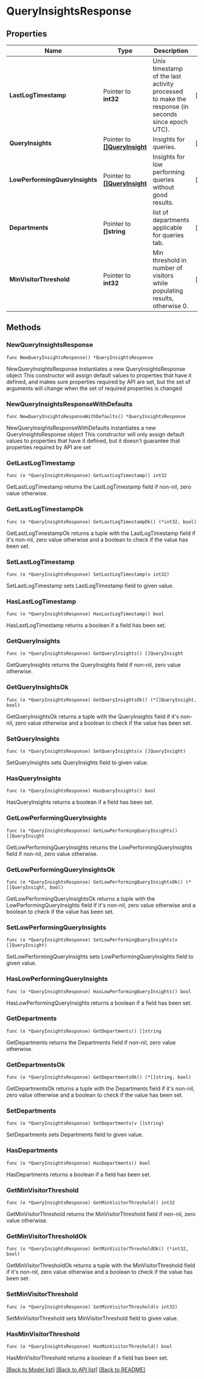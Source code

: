 # QueryInsightsResponse

## Properties

Name | Type | Description | Notes
------------ | ------------- | ------------- | -------------
**LastLogTimestamp** | Pointer to **int32** | Unix timestamp of the last activity processed to make the response (in seconds since epoch UTC). | [optional] 
**QueryInsights** | Pointer to [**[]QueryInsight**](QueryInsight.md) | Insights for queries. | [optional] 
**LowPerformingQueryInsights** | Pointer to [**[]QueryInsight**](QueryInsight.md) | Insights for low performing queries without good results. | [optional] 
**Departments** | Pointer to **[]string** | list of departments applicable for queries tab. | [optional] 
**MinVisitorThreshold** | Pointer to **int32** | Min threshold in number of visitors while populating results, otherwise 0. | [optional] 

## Methods

### NewQueryInsightsResponse

`func NewQueryInsightsResponse() *QueryInsightsResponse`

NewQueryInsightsResponse instantiates a new QueryInsightsResponse object
This constructor will assign default values to properties that have it defined,
and makes sure properties required by API are set, but the set of arguments
will change when the set of required properties is changed

### NewQueryInsightsResponseWithDefaults

`func NewQueryInsightsResponseWithDefaults() *QueryInsightsResponse`

NewQueryInsightsResponseWithDefaults instantiates a new QueryInsightsResponse object
This constructor will only assign default values to properties that have it defined,
but it doesn't guarantee that properties required by API are set

### GetLastLogTimestamp

`func (o *QueryInsightsResponse) GetLastLogTimestamp() int32`

GetLastLogTimestamp returns the LastLogTimestamp field if non-nil, zero value otherwise.

### GetLastLogTimestampOk

`func (o *QueryInsightsResponse) GetLastLogTimestampOk() (*int32, bool)`

GetLastLogTimestampOk returns a tuple with the LastLogTimestamp field if it's non-nil, zero value otherwise
and a boolean to check if the value has been set.

### SetLastLogTimestamp

`func (o *QueryInsightsResponse) SetLastLogTimestamp(v int32)`

SetLastLogTimestamp sets LastLogTimestamp field to given value.

### HasLastLogTimestamp

`func (o *QueryInsightsResponse) HasLastLogTimestamp() bool`

HasLastLogTimestamp returns a boolean if a field has been set.

### GetQueryInsights

`func (o *QueryInsightsResponse) GetQueryInsights() []QueryInsight`

GetQueryInsights returns the QueryInsights field if non-nil, zero value otherwise.

### GetQueryInsightsOk

`func (o *QueryInsightsResponse) GetQueryInsightsOk() (*[]QueryInsight, bool)`

GetQueryInsightsOk returns a tuple with the QueryInsights field if it's non-nil, zero value otherwise
and a boolean to check if the value has been set.

### SetQueryInsights

`func (o *QueryInsightsResponse) SetQueryInsights(v []QueryInsight)`

SetQueryInsights sets QueryInsights field to given value.

### HasQueryInsights

`func (o *QueryInsightsResponse) HasQueryInsights() bool`

HasQueryInsights returns a boolean if a field has been set.

### GetLowPerformingQueryInsights

`func (o *QueryInsightsResponse) GetLowPerformingQueryInsights() []QueryInsight`

GetLowPerformingQueryInsights returns the LowPerformingQueryInsights field if non-nil, zero value otherwise.

### GetLowPerformingQueryInsightsOk

`func (o *QueryInsightsResponse) GetLowPerformingQueryInsightsOk() (*[]QueryInsight, bool)`

GetLowPerformingQueryInsightsOk returns a tuple with the LowPerformingQueryInsights field if it's non-nil, zero value otherwise
and a boolean to check if the value has been set.

### SetLowPerformingQueryInsights

`func (o *QueryInsightsResponse) SetLowPerformingQueryInsights(v []QueryInsight)`

SetLowPerformingQueryInsights sets LowPerformingQueryInsights field to given value.

### HasLowPerformingQueryInsights

`func (o *QueryInsightsResponse) HasLowPerformingQueryInsights() bool`

HasLowPerformingQueryInsights returns a boolean if a field has been set.

### GetDepartments

`func (o *QueryInsightsResponse) GetDepartments() []string`

GetDepartments returns the Departments field if non-nil, zero value otherwise.

### GetDepartmentsOk

`func (o *QueryInsightsResponse) GetDepartmentsOk() (*[]string, bool)`

GetDepartmentsOk returns a tuple with the Departments field if it's non-nil, zero value otherwise
and a boolean to check if the value has been set.

### SetDepartments

`func (o *QueryInsightsResponse) SetDepartments(v []string)`

SetDepartments sets Departments field to given value.

### HasDepartments

`func (o *QueryInsightsResponse) HasDepartments() bool`

HasDepartments returns a boolean if a field has been set.

### GetMinVisitorThreshold

`func (o *QueryInsightsResponse) GetMinVisitorThreshold() int32`

GetMinVisitorThreshold returns the MinVisitorThreshold field if non-nil, zero value otherwise.

### GetMinVisitorThresholdOk

`func (o *QueryInsightsResponse) GetMinVisitorThresholdOk() (*int32, bool)`

GetMinVisitorThresholdOk returns a tuple with the MinVisitorThreshold field if it's non-nil, zero value otherwise
and a boolean to check if the value has been set.

### SetMinVisitorThreshold

`func (o *QueryInsightsResponse) SetMinVisitorThreshold(v int32)`

SetMinVisitorThreshold sets MinVisitorThreshold field to given value.

### HasMinVisitorThreshold

`func (o *QueryInsightsResponse) HasMinVisitorThreshold() bool`

HasMinVisitorThreshold returns a boolean if a field has been set.


[[Back to Model list]](../README.md#documentation-for-models) [[Back to API list]](../README.md#documentation-for-api-endpoints) [[Back to README]](../README.md)


